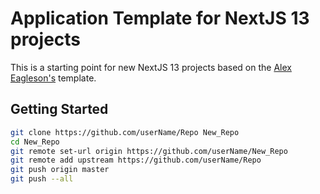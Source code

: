 # Application Template for NextJS 13 projects

This is a starting point for new NextJS 13 projects based on the [Alex Eagleson's](https://github.com/alexeagleson) template.

## Getting Started

```bash
git clone https://github.com/userName/Repo New_Repo
cd New_Repo
git remote set-url origin https://github.com/userName/New_Repo
git remote add upstream https://github.com/userName/Repo
git push origin master
git push --all
```
